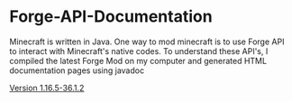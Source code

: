 # Forge-API-Documentation
Minecraft is written in Java. One way to mod minecraft is to use Forge API to interact with Minecraft's native codes. To understand these API's, I compiled the latest Forge Mod on my computer and generated HTML documentation pages using javadoc

[Version 1.16.5-36.1.2](https://ziyuanzhao2000.github.io/Forge-API-Documentation/javadoc/)

